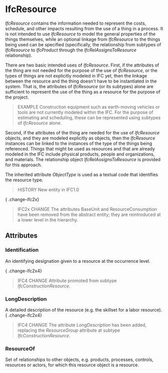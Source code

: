 # IfcResource

_IfcResource_ contains the information needed to represent the costs, schedule, and other impacts resulting from the use of a thing in a process. It is not intended to use _IfcResource_ to model the general properties of the things themselves, while an optional linkage from _IfcResource_ to the things being used can be specified (specifically, the relationship from subtypes of _IfcResource_ to _IfcProduct_ through the _IfcRelAssignsToResource_ relationship).
<!-- end of short definition -->

There are two basic intended uses of _IfcResource_. First, if the attributes of the thing are not needed for the purpose of the use of _IfcResource_, or the types of things are not explicitly modeled in IFC yet, then the linkage between the resource and the thing doesn't have to be instantiated in the system. That is, the attributes of _IfcResource_ (or its subtypes) alone are sufficient to represent the use of the thing as a resource for the purpose of the project.

> EXAMPLE Construction equipment such as earth-moving vehicles or tools are not currently modeled within the IFC. For the purpose of estimating and scheduling, these can be represented using subtypes of _IfcResource_ alone.

Second, if the attributes of the thing are needed for the use of _IfcResource_ objects, and they are modeled explicitly as objects, then the _IfcResource_ instances can be linked to the instances of the type of the things being referenced. Things that might be used as resources and that are already modeled in the IFC include physical products, people and organizations, and materials. The relationship object _IfcRelAssignsToResource_ is provided for this approach.

The inherited attribute _ObjectType_ is used as a textual code that identifies the resource type.

> HISTORY New entity in IFC1.0

{ .change-ifc2x}
> IFC2x CHANGE The attributes BaseUnit and ResourceConsumption have been removed from the abstract entity; they are reintroduced at a lower level in the hierarchy.

## Attributes

### Identification
An identifying designation given to a resource at the occurrence level.

{ .change-ifc2x4}
> IFC4 CHANGE Attribute promoted from subtype _IfcConstructionResource_.

### LongDescription
A detailed description of the resource (e.g. the skillset for a labor resource).
{ .change-ifc2x4}
> IFC4 CHANGE The attribute _LongDescription_ has been added, replacing the _ResourceGroup_ attribute at subtype _IfcConstructionResource_.

### ResourceOf
Set of relationships to other objects, e.g. products, processes, controls, resources or actors, for which this resource object is a resource.
